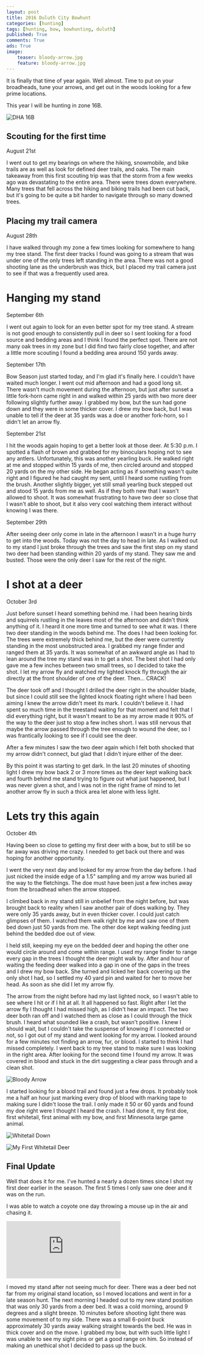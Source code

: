```yaml
---
layout: post
title: 2016 Duluth City Bowhunt
categories: [hunting]
tags: [hunting, bow, bowhunting, duluth]
published: True
comments: True
ads: True
image:
    teaser: bloody-arrow.jpg
    feature: bloody-arrow.jpg
---
```


It is finally that time of year again. Well almost. Time to put on your broadheads, tune your arrows, and get out in the woods looking for a few prime locations.

This year I will be hunting in zone 16B.

![DHA 16B](https://i1.wp.com/www.bowhuntersalliance.org/wp-content/uploads/2016/02/DHA16.jpg?ssl=1)

## Scouting for the first time
August 21st

I went out to get my bearings on where the hiking, snowmobile, and bike trails are as well as look for defined deer trails, and oaks. The main takeaway from this first scouting trip was that the storm from a few weeks ago was devastating to the entire area. There were trees down everywhere. Many trees that fell across the hiking and biking trails had been cut back, but it's going to be quite a bit harder to navigate through so many downed trees.

## Placing my trail camera
August 28th

I have walked through my zone a few times looking for somewhere to hang my tree stand. The first deer tracks I found was going to a stream that was under one of the only trees left standing in the area. There was not a good shooting lane as the underbrush was thick, but I placed my trail camera just to see if that was a frequently used area.

<script async src="//pagead2.googlesyndication.com/pagead/js/adsbygoogle.js"></script>
<ins class="adsbygoogle"
     style="display:block; text-align:center;"
     data-ad-format="fluid"
     data-ad-layout="in-article"
     data-ad-client="ca-pub-2944231685290718"
     data-ad-slot="3115465782"></ins>
<script>
     (adsbygoogle = window.adsbygoogle || []).push({});
</script>

# Hanging my stand
September 6th

I went out again to look for an even better spot for my tree stand. A stream is not good enough to consistently pull in deer so I sent looking for a food source and bedding areas and I think I found the perfect spot. There are not many oak trees in my zone but I did find two fairly close together, and after a little more scouting I found a bedding area around 150 yards away.

September 17th

Bow Season just started today, and I'm glad it's finally here. I couldn't have waited much longer. I went out mid afternoon and had a good long sit. There wasn't much movement during the afternoon, but just after sunset a little fork-horn came right in and walked within 25 yards with two more deer following slightly further away. I grabbed my bow, but the sun had gone down and they were in some thicker cover. I drew my bow back, but I was unable to tell if the deer at 35 yards was a doe or another fork-horn, so I didn't let an arrow fly.

<script async src="//pagead2.googlesyndication.com/pagead/js/adsbygoogle.js"></script>
<ins class="adsbygoogle"
     style="display:block; text-align:center;"
     data-ad-format="fluid"
     data-ad-layout="in-article"
     data-ad-client="ca-pub-2944231685290718"
     data-ad-slot="3115465782"></ins>
<script>
     (adsbygoogle = window.adsbygoogle || []).push({});
</script>

September 21st

I hit the woods again hoping to get a better look at those deer. At 5:30 p.m. I spotted a flash of brown and grabbed for my binoculars hoping not to see any antlers. Unfortunately, this was another yearling buck. He walked right at me and stopped within 15 yards of me, then circled around and stopped 20 yards on the my other side. He began acting as if something wasn't quite right and I figured he had caught my sent, until I heard some rustling from the brush. Another slightly bigger, yet still small yearling buck stepped out and stood 15 yards from me as well. As if they both new that I wasn't allowed to shoot. It was somewhat frustrating to have two deer so close that I wasn't able to shoot, but it also very cool watching them interact without knowing I was there.

September 29th

After seeing deer only come in late in the afternoon I wasn't in a huge hurry to get into the woods. Today was not the day to head in late. As I walked out to my stand I just broke through the trees and saw the first step on my stand two deer had been standing within 20 yards of my stand. They saw me and busted. Those were the only deer I saw for the rest of the night.

# I shot at a deer

October 3rd

Just before sunset I heard something behind me. I had been hearing birds and squirrels rustling in the leaves most of the afternoon and didn't think anything of it. I heard it one more time and turned to see what it was. I there two deer standing in the woods behind me. The does I had been looking for. The trees were extremely thick behind me, but the deer were currently standing in the most unobstructed area. I grabbed my range finder and ranged them at 35 yards. It was somewhat of an awkward angle as I had to lean around the tree my stand was in to get a shot. The best shot I had only gave me a few inches between two small trees, so I decided to take the shot. I let my arrow fly and watched my lighted knock fly through the air directly at the front shoulder of one of the deer. Then... CRACK!

The deer took off and I thought I drilled the deer right in the shoulder blade, but since I could still see the lighted knock floating right where I had been aiming I knew the arrow didn't meet its mark. I couldn't believe it. I had spent so much time in the treestand waiting for that moment and felt that I did everything right, but it wasn't meant to be as my arrow made it 90% of the way to the deer just to stop a few inches short. I was still nervous that maybe the arrow passed through the tree enough to wound the deer, so I was frantically looking to see if I could see the deer.

After a few minutes I saw the two deer again which I felt both shocked that my arrow didn't connect, but glad that I didn't injure either of the deer.

By this point it was starting to get dark. In the last 20 minutes of shooting light I drew my bow back 2 or 3 more times as the deer kept walking back and fourth behind me stand trying to figure out what just happened, but I was never given a shot, and I was not in the right frame of mind to let another arrow fly in such a thick area let alone with less light.

# Lets try this again

October 4th

Having been so close to getting my first deer with a bow, but to still be so far away was driving me crazy. I needed to get back out there and was hoping for another opportunity.

I went the very next day and looked for my arrow from the day before. I had just nicked the inside edge of a 1.5" sampling and my arrow was buried all the way to the fletchings. The doe must have been just a few inches away from the broadhead when the arrow stopped.

I climbed back in my stand still in unbelief from the night before, but was brought back to reality when I saw another pair of does walking by. They were only 35 yards away, but in even thicker cover. I could just catch glimpses of them. I watched them walk right by me and saw one of them bed down just 50 yards from me. The other doe kept walking feeding just behind the bedded doe out of view.

<script async src="//pagead2.googlesyndication.com/pagead/js/adsbygoogle.js"></script>
<ins class="adsbygoogle"
     style="display:block; text-align:center;"
     data-ad-format="fluid"
     data-ad-layout="in-article"
     data-ad-client="ca-pub-2944231685290718"
     data-ad-slot="3115465782"></ins>
<script>
     (adsbygoogle = window.adsbygoogle || []).push({});
</script>

I held still, keeping my eye on the bedded deer and hoping the other one would circle around and come within range. I used my range finder to range every gap in the trees I thought the deer might walk by. After and hour of waiting the feeding deer walked into a gap in one of the gaps in the trees and I drew my bow back. She turned and licked her back covering up the only shot I had, so I settled my 40 yard pin and waited for her to move her head. As soon as she did I let my arrow fly.

The arrow from the night before had my last lighted nock, so I wasn't able to see where I hit or if I hit at all. It all happened so fast. Right after I let the arrow fly I thought I had missed high, as I didn't hear an impact. The two deer both ran off and I watched them as close as I could through the thick brush. I heard what sounded like a crash, but wasn't positive. I knew I should wait, but I couldn't take the suspense of knowing if I connected or not, so I got out of my stand and went looking for my arrow. I looked around for a few minutes not finding an arrow, fur, or blood. I started to think I had missed completely. I went back to my tree stand to make sure I was looking in the right area. After looking for the second time I found my arrow. It was covered in blood and stuck in the dirt suggesting a clear pass through and a clean shot.

![Bloody Arrow](/images/bloody-arrow.jpg)

I started looking for a blood trail and found just a few drops. It probably took me a half an hour just marking every drop of blood with marking tape to making sure I didn't loose the trail. I only made it 50 or 60 yards and found my doe right were I thought I heard the crash. I had done it, my first doe, first whitetail, first animal with my bow, and first Minnesota large game animal.

![Whitetail Down](/images/Whitetail-Down.jpg)

![My First Whitetail Deer](/images/First-Whitetail.jpg)

## Final Update

Well that does it for me. I've hunted a nearly a dozen times since I shot my first deer earlier in the season. The first 5 times I only saw one deer and it was on the run.

I was able to watch a coyote one day throwing a mouse up in the air and chasing it.

<div class="video">
  <div class="video-wrapper">
      <iframe src="https://www.youtube.com/embed/9soIBllY4aM?rel=0" frameborder="0" allowfullscreen></iframe>
  </div>
</div>

I moved my stand after not seeing much for deer. There was a deer bed not far from my original stand location, so I moved locations and went in for a late season hunt. The next morning I headed out to my new stand position that was only 30 yards from a deer bed. It was a cold morning, around 9 degrees and a slight breeze. 10 minutes before shooting light there was some movement of to my side. There was a small 6-point buck approximately 30 yards away walking straight towards the bed. He was in thick cover and on the move. I grabbed my bow, but with such little light I was unable to see my sight pins or get a good range on him. So instead of making an unethical shot I decided to pass up the buck.
